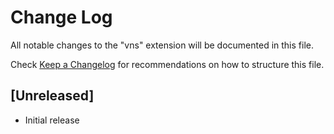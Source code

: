 # Change Log

All notable changes to the "vns" extension will be documented in this file.

Check [Keep a Changelog](http://keepachangelog.com/) for recommendations on how to structure this file.

## [Unreleased]

- Initial release